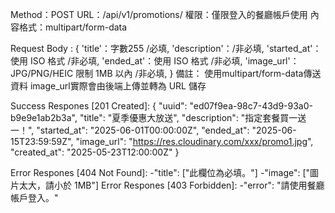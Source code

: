 Method：POST
URL：/api/v1/promotions/
權限：僅限登入的餐廳帳戶使用
內容格式：multipart/form-data

Request Body :
{
    'title'：字數255 /必填,
    'description'：/非必填,
    'started_at'：使用 ISO 格式 /非必填,
    'ended_at'：使用 ISO 格式 /非必填,
    'image_url'：JPG/PNG/HEIC 限制 1MB 以內 /非必填,
}
備註：
使用multipart/form-data傳送資料
image_url實際會由後端上傳並轉為 URL 儲存

Success Respones [201 Created]:
{
    "uuid": "ed07f9ea-98c7-43d9-93a0-b9e9e1ab2b3a",
    "title": "夏季優惠大放送",
    "description": "指定套餐買一送一！",
    "started_at": "2025-06-01T00:00:00Z",
    "ended_at": "2025-06-15T23:59:59Z",
    "image_url": "https://res.cloudinary.com/xxx/promo1.jpg",
    "created_at": "2025-05-23T12:00:00Z"
}

Error Respones [404 Not Found]:
    -"title": ["此欄位為必填。"]
    -"image": ["圖片太大，請小於 1MB"]
Error Respones [403 Forbidden]:
    -"error": "請使用餐廳帳戶登入。"
